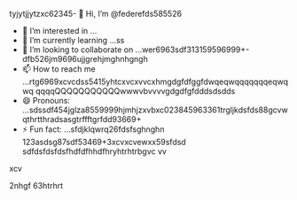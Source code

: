 tyjytjjytzxc62345- 👋 Hi, I’m @federefds585526
- 👀 I’m interested in ...
- 🌱 I’m currently learning ...ss
- 💞️ I’m looking to collaborate on ...wer6963sdf313159596999+-dfb526jm9696ujjgrehjmghnhgngh
- 📫 How to reach me ...rtg6969xcvcdss5415yhtcxvcxvvcxhmgdgfdfggfdwqeqwqqqqqqqeqwqwq    qqqqQQQQQQQQQQQwwwvbvvvvgdgdfgfdddsdsdds
- 😄 Pronouns: ...sdssdf454jglza8559999hjmhjzxvbxc023845963361trgljkdsfds88gcvwqthrtthradsasgtrffftgrfdd93669+
- ⚡ Fun fact: ...sfdjklqwrq26fdsfsghnghn
123asdsg87sdf53469+3xcvxcvewxx59sfdsd
  sdfdsfdsfdsfhdfdfhhdfhryhtrhtrbgvc  vv
<!---456115426hhggfdgfdfg
federefds/federefds is a ✨ special ✨ repository because its `README.md` (11this file) appears on your GitHub profjllil26e.fgfgfg1052
You can click the Preview link to take a look at your changes.450225
--->xcv
2nhgf
63htrhrt
